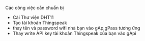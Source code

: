 Các công việc cần chuẩn bị 
- Cài Thư viện DHT11
- Tạo tài khoản Thingspeak
- thay tên và password wifi nhà bạn vào gAp,gPass tương ứng 
- Thay write API key tài khoản Thingspeak của bạn vào gApi
